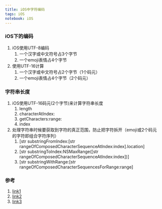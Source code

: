 ```yaml
---
title: iOS中字符编码
tags: iOS
notebook: iOS 
---
```


### iOS下的编码

1. iOS使用UTF-8编码
    1. 一个汉字或中文符号占3个字节
    2. 一个emoji表情占4个字节
2. 使用UTF-16计算
    1. 一个汉字或中文符号占2个字节（1个码元）
    2. 一个emoji表情占4个字节（2个码元）

### 字符串长度

1. iOS使用UTF-16码元(2个字节)来计算字符串长度
    1. length
    2. characterAtIndex:
    3. getCharacters:range:
    4. index
2. 处理字符串时候要获取到字符的真正范围，防止把字符拆开（emoji或2个码元的字符即组合字符序列）
    1. [str substringFromIndex:[str rangeOfComposedCharacterSequenceAtIndex:index].location]
    2. [str substringToIndex:NSMaxRange([str rangeOfComposedCharacterSequenceAtIndex:index])]
    3. [str substringWithRange:[str rangeOfComposedCharacterSequencesForRange:range]

### 参考

1. [link1](https://www.jianshu.com/p/1b3ecbc9b5c1)
2. [link2](https://juejin.im/post/5dc3b9a46fb9a04a95289a84#heading-16)
3. [link3](https://objccn.io/issue-9-1/)

